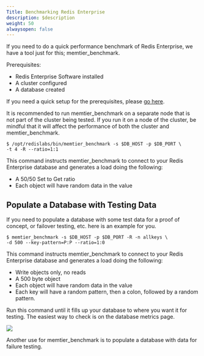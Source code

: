 ```yaml
---
Title: Benchmarking Redis Enterprise
description: $description
weight: 50
alwaysopen: false
---
```

If you need to do a quick performance benchmark of Redis Enterprise, we
have a tool just for this; memtier\_benchmark.

Prerequisites:

-   Redis Enterprise Software installed
-   A cluster configured
-   A database created

If you need a quick setup for the prerequisites, please [go
here](/redis-enterprise-documentation/getting-started/quick-setup/).

It is recommended to run memtier\_benchmark on a separate node that is
not part of the cluster being tested. If you run it on a node of the
cluster, be mindful that it will affect the performance of both the
cluster and memtier\_benchmark.

``` {style="border: 2px solid #ddd; background-color: #333; color: #fff; padding: 10px; -webkit-font-smoothing: auto;"}
$ /opt/redislabs/bin/memtier_benchmark -s $DB_HOST -p $DB_PORT \
-t 4 -R --ratio=1:1
```

This command instructs memtier\_benchmark to connect to your Redis
Enterprise database and generates a load doing the following:

-   A 50/50 Set to Get ratio
-   Each object will have random data in the value

Populate a Database with Testing Data
-------------------------------------

If you need to populate a database with some test data for a proof of
concept, or failover testing, etc. here is an example for you.

``` {style="border: 2px solid #ddd; background-color: #333; color: #fff; padding: 10px; -webkit-font-smoothing: auto;"}
$ memtier_benchmark -s $DB_HOST -p $DB_PORT -R -n allkeys \
-d 500 --key-pattern=P:P --ratio=1:0
```

This command instructs memtier\_benchmark to connect to your Redis
Enterprise database and generates a load doing the following:

-   Write objects only, no reads
-   A 500 byte object
-   Each object will have random data in the value
-   Each key will have a random pattern, then a colon, followed by a
    random pattern.

Run this command until it fills up your database to where you want it
for testing. The easiest way to check is on the database metrics page.

![](/images/rs/memtier_metrics_page.png?width=700&height=158)

Another use for memtier\_benchmark is to populate a database with data
for failure testing.
